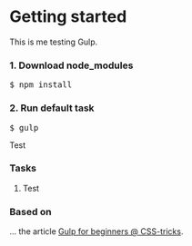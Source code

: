 # Getting started

This is me testing Gulp.

<h3>1. Download node_modules</h3>
<pre>$ npm install</pre>

<h3>2. Run default task</h3>
<pre>$ gulp</pre>

Test
<h3>Tasks</h3>
	<ol>
		<li>Test</li>
	</ol>



<h3>Based on</h3>
... the article <a href="https://css-tricks.com/gulp-for-beginners/">Gulp for beginners @ CSS-tricks</a>.